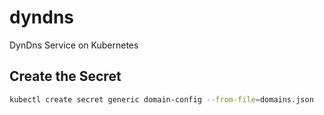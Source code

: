 # dyndns
DynDns Service on Kubernetes


## Create the Secret
```bash
kubectl create secret generic domain-config --from-file=domains.json
```